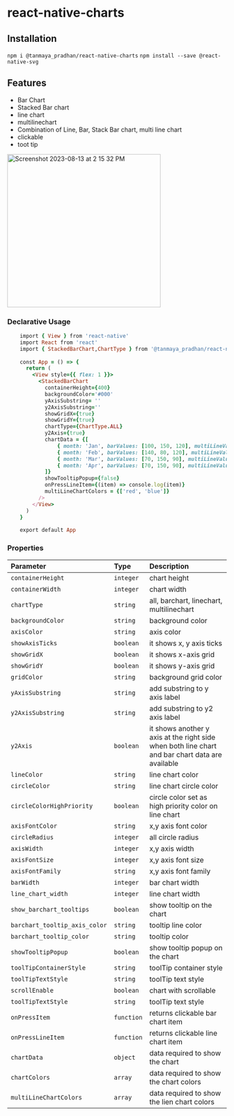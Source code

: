 
# react-native-charts

## Installation

`npm i @tanmaya_pradhan/react-native-charts`
`npm install --save @react-native-svg`

## Features

- Bar Chart
- Stacked Bar chart
- line chart
- multilinechart
- Combination of Line, Bar, Stack Bar chart, multi line chart
- clickable
- toot tip
  
<img width="352" alt="Screenshot 2023-08-13 at 2 15 32 PM" src="https://github.com/TanmayaPradhan/charts/assets/40633712/e9e9a116-6d8a-4d8d-86fd-1f861d6d2d11">


### Declarative Usage
```ruby
    import { View } from 'react-native'
    import React from 'react'
    import { StackedBarChart,ChartType } from '@tanmaya_pradhan/react-native-charts'
    
    const App = () => {
      return (
        <View style={{ flex: 1 }}>
          <StackedBarChart
            containerHeight={400}
            backgroundColor='#000'
            yAxisSubstring= ''
            y2AxisSubstring=''
            showGridX={true}
            showGridY={true}
            chartType={ChartType.ALL}
            y2Axis={true}
            chartData = {[
                { month: 'Jan', barValues: [100, 150, 120], multiLineValues: [100, 200] },
                { month: 'Feb', barValues: [140, 80, 120], multiLineValues: [100, 200] },
                { month: 'Mar', barValues: [70, 150, 90], multiLineValues: [100, 200] },
                { month: 'Apr', barValues: [70, 150, 90], multiLineValues: [100, 200] },
            ]}
            showTooltipPopup={false}
            onPressLineItem={(item) => console.log(item)}
            multiLineChartColors = {['red', 'blue']}
          />
        </View>
      )
    }
    
    export default App

```


### Properties

| Parameter | Type     | Description                       |
| :-------- | :------- | :-------------------------------- |
| `containerHeight`      | `integer` | chart height |
| `containerWidth`      | `integer` | chart width |
| `chartType`      | `string` | all, barchart, linechart, multilinechart |
| `backgroundColor`      | `string` | background color |
| `axisColor`      | `string` | axis color|
| `showAxisTicks`      | `boolean` | it shows x, y axis ticks |
| `showGridX`      | `boolean` | it shows x-axis grid |
| `showGridY`      | `boolean` | it shows y-axis grid |
| `gridColor`      | `string` | background grid color |
| `yAxisSubstring`      | `string` | add substring to y axis label |
| `y2AxisSubstring`      | `string` | add substring to y2 axis label |
| `y2Axis`      | `boolean` | it shows another y axis at the right side when both line chart and bar chart data are available |
| `lineColor`      | `string` | line chart color |
| `circleColor`      | `string` | line chart circle color |
| `circleColorHighPriority`      | `boolean` | circle color set as high priority color on line chart |
| `axisFontColor`      | `string` | x,y axis font color |
| `circleRadius`      | `integer` | all circle radius |
| `axisWidth`      | `integer` | x,y axis width |
| `axisFontSize`      | `integer` | x,y axis font size |
| `axisFontFamily`      | `string` | x,y axis font family |
| `barWidth`      | `integer` | bar chart width |
| `line_chart_width`      | `integer` | line chart width |
| `show_barchart_tooltips`      | `boolean` | show tooltip on the chart |
| `barchart_tooltip_axis_color`      | `string` | tooltip line color |
| `barchart_tooltip_color`      | `string` | tooltip color |
| `showTooltipPopup`      | `boolean` | show tooltip popup on the chart |
| `toolTipContainerStyle`      | `string` | toolTip container style |
| `toolTipTextStyle`      | `string` | toolTip text style |
| `scrollEnable`      | `boolean` | chart with scrollable |
| `toolTipTextStyle`      | `string` | toolTip text style |
| `onPressItem`      | `function` | returns clickable bar chart item |
| `onPressLineItem`      | `function` | returns clickable line chart item |
| `chartData`      | `object` | data required to show the chart |
| `chartColors`      | `array` | data required to show the chart colors |
| `multiLineChartColors`      | `array` | data required to show the lien chart colors |
